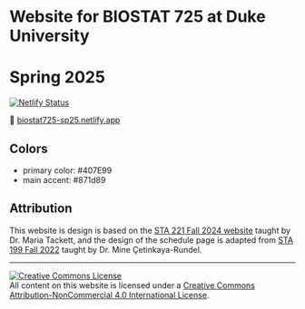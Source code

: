# Website for BIOSTAT 725 at Duke University

# Spring 2025

[![Netlify Status](https://api.netlify.com/api/v1/badges/1230d4e0-308a-4f05-a8eb-7d959c9f8e35/deploy-status)](https://app.netlify.com/sites/biostat725-sp25/deploys)

:link: [biostat725-sp25.netlify.app](https://biostat725-sp25.netlify.app/)

## Colors

-   primary color: #407E99
-   main accent: #871d89

## Attribution

This website is design is based on the [STA 221 Fall 2024 website](https://sta221-fa24.netlify.app/) taught by Dr. Maria Tackett, and the design of the schedule page is adapted from [STA 199 Fall 2022](https://sta199-f22-1.github.io/) taught by Dr. Mine Çetinkaya-Rundel.

<hr>

<a rel="license" href="http://creativecommons.org/licenses/by-nc/4.0/"><img src="https://i.creativecommons.org/l/by-nc/4.0/88x31.png" alt="Creative Commons License" style="border-width:0"/></a><br />All content on this website is licensed under a <a rel="license" href="http://creativecommons.org/licenses/by-nc/4.0/">Creative Commons Attribution-NonCommercial 4.0 International License</a>.
